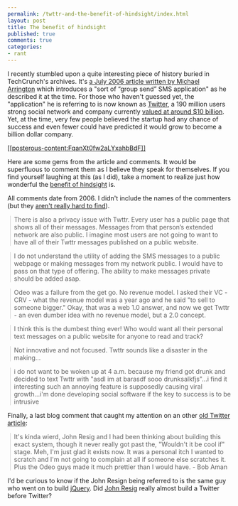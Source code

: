 ```yaml
---
permalink: /twttr-and-the-benefit-of-hindsight/index.html
layout: post
title: The benefit of hindsight
published: true
comments: true
categories:
- rant
---
```

<p>I recently stumbled upon a quite interesting piece of history buried in TechCrunch's archives. It's <a href="http://techcrunch.com/2006/07/15/is-twttr-interesting/">a July 2006 article written by Michael Arrington</a>&nbsp;which introduces a "sort of &ldquo;group send&rdquo; SMS application" as he described it at the time. For those who haven't guessed yet, the "application" he is referring to is now known as <a href="http://www.twitter.com">Twitter</a>, a&nbsp;190 million users strong&nbsp;social network and company currently&nbsp;<a href="http://blogs.reuters.com/felix-salmon/2011/02/10/understanding-twitters-valuation/">valued at around $10 billion</a>. Yet,&nbsp;at the time,&nbsp;very few people believed the startup had any chance of success and even fewer could have predicted it would grow to become a billion dollar company.&nbsp;</p>
<p />
<div><a href="http://techcrunch.com/2006/07/15/is-twttr-interesting/">[[posterous-content:FqanXt0fw2aLYxahbBdF]]</a></div>
<p />
<div>Here are some gems from the article and comments. It would be superfluous to comment them as I believe they speak for themselves. If you find yourself laughing at this (as I did), take a moment to realize just how wonderful the <a href="http://en.wikipedia.org/wiki/Hindsight_bias">benefit of hindsight</a> is.&nbsp;</div>
<p />
<div>All comments date from 2006. I didn't include the names of the&nbsp;commenters (but they <a href="http://techcrunch.com/2006/07/15/is-twttr-interesting/#disqus_thread">aren't really hard to find</a>).</div>
<p />
<blockquote class="gmail_quote" style="margin-top: 0px; margin-right: 0px; margin-bottom: 0px; margin-left: 0.8ex; border-left-width: 1px; border-left-color: #cccccc; border-left-style: solid; padding-left: 1ex;">There is also a privacy issue with Twttr. Every user has a&nbsp;public page&nbsp;that shows all of their messages. Messages from that person&rsquo;s&nbsp;extended network&nbsp;are also public. I imagine most users are not going to want to have all of their Twttr messages published on a public website.&nbsp;</blockquote>
<blockquote class="gmail_quote" style="margin-top: 0px; margin-right: 0px; margin-bottom: 0px; margin-left: 0.8ex; border-left-width: 1px; border-left-color: #cccccc; border-left-style: solid; padding-left: 1ex;">
<p>I do not understand the utility of adding the SMS messages to a public webpage or making messages from my network public. I would have to pass on that type of offering. The ability to make messages private should be added asap.&nbsp;</p>
</blockquote>
<blockquote class="gmail_quote" style="margin-top: 0px; margin-right: 0px; margin-bottom: 0px; margin-left: 0.8ex; border-left-width: 1px; border-left-color: #cccccc; border-left-style: solid; padding-left: 1ex;">Odeo was a failure from the get go. No revenue model. I asked their VC - CRV - what the revenue model was a year ago and he said "to sell to someone bigger." Okay, that was a web 1.0 answer, and now we get Twttr - an even dumber idea with no revenue model, but a 2.0 concept.</blockquote>
<p />
<blockquote class="gmail_quote" style="margin-top: 0px; margin-right: 0px; margin-bottom: 0px; margin-left: 0.8ex; border-left-width: 1px; border-left-color: #cccccc; border-left-style: solid; padding-left: 1ex;">I think this is the dumbest thing ever! Who would want all their personal text messages on a public website for anyone to read and track?&nbsp;</blockquote>
<p />
<blockquote class="gmail_quote" style="margin-top: 0px; margin-right: 0px; margin-bottom: 0px; margin-left: 0.8ex; border-left-width: 1px; border-left-color: #cccccc; border-left-style: solid; padding-left: 1ex;">Not innovative and not focused. Twttr sounds like a disaster in the making...</blockquote>
<p />
<blockquote class="gmail_quote" style="margin-top: 0px; margin-right: 0px; margin-bottom: 0px; margin-left: 0.8ex; border-left-width: 1px; border-left-color: #cccccc; border-left-style: solid; padding-left: 1ex;">i do not want to be woken up at 4 a.m. because my friend got drunk and decided to text Twttr with "asdl im at barasdf sooo drunksalkfjs"...i find it interesting such an annoying feature is supposedly causing viral growth...i'm done developing social software if the key to success is to be intrusive&nbsp;</blockquote>
<p />
<div>Finally, a last blog comment that caught my attention on an other&nbsp;<a href="http://many.corante.com/archives/2006/07/16/twttr.php">old Twitter article</a>:</div>
<p />
<blockquote class="gmail_quote" style="margin-top: 0px; margin-right: 0px; margin-bottom: 0px; margin-left: 0.8ex; border-left-width: 1px; border-left-color: #cccccc; border-left-style: solid; padding-left: 1ex;">It's kinda wierd, John Resig and I had been thinking about building this exact system, though it never really got past the, "Wouldn't it be cool if" stage. Meh, I'm just glad it exists now. It was a personal itch I wanted to scratch and I'm not going to complain&nbsp;at all&nbsp;if someone else scratches it. Plus the Odeo guys made it much prettier than I would have. -&nbsp;Bob Aman</blockquote>
<p />
<div>I'd be curious to know if the John Resign being referred to is the same guy who went on to build <a href="http://jquery.com/">jQuery</a>. Did <a href="http://en.wikipedia.org/wiki/John_Resig">John Resig</a> really almost build a Twitter before Twitter?</div>
